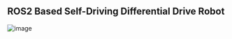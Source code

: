 ## ROS2 Based Self-Driving Differential Drive Robot 

![image](https://github.com/user-attachments/assets/34c919a4-663a-43c8-811d-c956a227dd0a)
